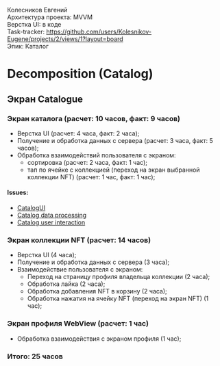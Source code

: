 Колесников Евгений
<br /> Архитектура проекта: MVVM
<br /> Верстка UI: в коде
<br /> Task-tracker: https://github.com/users/Kolesnikov-Eugene/projects/2/views/1?layout=board
<br /> Эпик: Каталог

#  Decomposition (Catalog)

## Экран Catalogue 

### Экран каталога (расчет: 10 часов, факт: 9 часов)
- Верстка UI (расчет: 4 часа, факт: 2 часа);
- Получение и обработка данных с сервера (расчет: 3 часа, факт: 5 часов);
- Обработка взаимодействий пользователя с экраном:
    - сортировка (расчет: 2 часа, факт: 1 час);
    - тап по ячейке с коллекцией (переход на экран выбранной коллекции NFT) (расчет: 1 час, факт: 1 час);
    
#### Issues:
- [CatalogUI](https://github.com/Kolesnikov-Eugene/iOS-FakeNFT-StarterProject-Public/issues/1)
- [Catalog data processing](https://github.com/Kolesnikov-Eugene/iOS-FakeNFT-StarterProject-Public/issues/2)
- [Catalog user interaction](https://github.com/Kolesnikov-Eugene/iOS-FakeNFT-StarterProject-Public/issues/4)
     
### Экран коллекции NFT (расчет: 14 часов)
- Верстка UI (4 часа);
- Получение и обработка данных с сервера (3 часа);
- Взаимодействие пользователя с экраном:
    - Переход на страницу профиля владельца коллекции (2 часа);
    - Обработка лайка (2 часа);
    - Обработка добавления NFT в корзину (2 часа);
    - Обработка нажатия на ячейку NFT (переход на экран NFT) (1 час);
       
### Экран профиля WebView (расчет: 1 час)
- Обработка взаимодействия с экраном профиля (1 час);

### Итого: 25 часов

